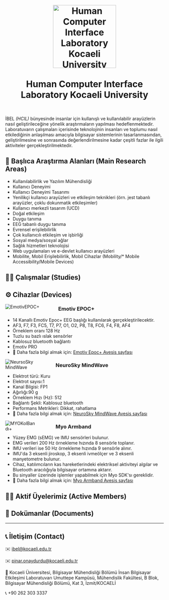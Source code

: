 <h1 align="center">
  <br>
  <a href="https://github.com/HCILab-KocaeliUniversity"><img src="https://github.com/HCILab-KocaeliUniversity/HCILab-KocaeliUniversity/blob/main/Media/logo/HCI-IBEL.png" alt="Human Computer Interface Laboratory Kocaeli University" width="200"></a>
  <br>
  <br>
  Human Computer Interface Laboratory Kocaeli University
  <br>
</h1>

<br>


İBEL *(HCIL)* bünyesinde insanlar için kullanışlı ve kullanılabilir arayüzlerin nasıl geliştirileceğine yönelik araştırmaların yapılması hedeflenmektedir. Laboratuvarın çalışmaları içerisinde teknolojinin insanları ve toplumu nasıl etkilediğinin anlaşılması amacıyla bilgisayar sistemlerinin tasarlanmasından, geliştirilmesine ve sonrasında değerlendirilmesine kadar çeşitli fazlar ile ilgili aktiviteler gerçekleştirilmektedir.

## 🔎 Başlıca Araştırma Alanları (Main Research Areas)
* Kullanılabilirlik ve Yazılım Mühendisliği 
* Kullanıcı Deneyimi
* Kullanıcı Deneyimi Tasarımı
* Yenilikçi kullanıcı arayüzleri ve etkileşim teknikleri (örn. jest tabanlı arayüzler, çoklu dokunmatik etkileşimler) 
* Kullanıcı merkezli tasarım (UCD) 
* Doğal etkileşim 
* Duygu tanıma
* EEG tabanlı duygu tanıma
* Evrensel erişilebilirlik 
* Çok kullanıcılı etkileşim ve işbirliği 
* Sosyal medya/sosyal ağlar 
* Sağlık hizmetleri teknolojisi 
* Web uygulamaları ve e-devlet kullanıcı arayüzleri 
* Mobilite, Mobil Erişilebilirlik, Mobil Cihazlar (Mobility/* Mobile Accessibility/Mobile Devices)

## 👩‍💻 Çalışmalar (Studies)

## ⚙️ Cihazlar (Devices)


<a href="https://avesis.kocaeli.edu.tr/arastirma-grubu/ibel/cihaz/92/emotiv-epoc-14-kanalli-kablosuz-eeg-baslik">
<img
  src="https://github.com/HCILab-KocaeliUniversity/HCILab-KocaeliUniversity/blob/main/Media/devices/EmotivEpoc%2B.png"
  alt="EmotivEPOC+"
  title="EmotivEPOC+"
  style="display: inline-block; float: left; margin-right: 60px; max-width: 140px"></a>

  
### Emotiv EPOC+

* 14 Kanallı Emotiv Epoc+ EEG başlığı kullanılarak gerçekleştirilecektir.
* AF3, F7, F3, FC5, T7, P7, O1, O2, P8, T8, FC6, F4, F8, AF4
* Örneklem oranı 128 Hz 
* Tuzlu su bazlı ıslak sensörler
* Kablosuz bluetooth bağlantı
* Emotiv PRO
* 📃 Daha fazla bilgi almak için: [Emotiv Epoc+ Avesis sayfası](https://avesis.kocaeli.edu.tr/arastirma-grubu/ibel/cihaz/92/emotiv-epoc-14-kanalli-kablosuz-eeg-baslik)


<a href="https://avesis.kocaeli.edu.tr/arastirma-grubu/ibel/cihaz/93/neursosky-mindwave-mobil-2-eeg-baslik">
<img
  src="https://github.com/HCILab-KocaeliUniversity/HCILab-KocaeliUniversity/blob/main/Media/devices/MYOKolBand%C4%B1.png"
  alt="NeursoSkyMindWave"
  title="NeursoSkyMindWave"
  style="display: inline-block; float: left; margin-right: 60px; max-width: 100px">
</a>

### NeuroSky MindWave

* Elektrot türü: Kuru 
* Elektrot sayısı:1
* Kanal Bilgisi: FP1
* Ağırlığı:90 g 
* Örneklem Hızı (Hz): 512 
* Bağlantı Şekli: Kablosuz bluetooth
* Performans Metrikleri: Dikkat, rahatlama
* 📃 Daha fazla bilgi almak için: [NeuroSky MindWave Avesis sayfası](https://avesis.kocaeli.edu.tr/arastirma-grubu/ibel/cihaz/93/neursosky-mindwave-mobil-2-eeg-baslik)

<a href="https://avesis.kocaeli.edu.tr/arastirma-grubu/ibel/cihaz/94/myo-kol-bandi">
<img
  src="https://github.com/HCILab-KocaeliUniversity/HCILab-KocaeliUniversity/blob/main/Media/devices/MYOKolBand%C4%B1.png"
  alt="MYOKolBandı+"
  title="MYOKolBandı"
  style="display: inline-block; float: left; margin-right: 60px; max-width: 100px">
</a>

### Myo Armband

* Yüzey EMG (sEMG) ve IMU sensörleri bulunur.
* EMG verileri 200 Hz örnekleme hızında 8 sensörle toplanır.
* IMU verileri ise 50 Hz örnekleme hızında 9 sensörle alınır.
* IMU'da 3 eksenli jiroskop, 3 eksenli ivmeölçer ve 3 eksenli manyetometre bulunur.
* Cihaz, katılımcıların kas hareketlerindeki elektriksel aktiviteyi algılar ve Bluetooth aracılığıyla bilgisayar ortamına aktarır.
* Bu sinyaller üzerinde işlemler yapabilmek için Myo SDK'sı gereklidir.
* 📃 Daha fazla bilgi almak için: [Myo Armband Avesis sayfası](https://avesis.kocaeli.edu.tr/arastirma-grubu/ibel/cihaz/94/myo-kol-bandi)

## 👩‍🏫 Aktif Üyelerimiz (Active Members)

## 📖 Dokümanlar (Documents)


--- 

## 📞 İletişim (Contact)


✉️ ibel@kocaeli.edu.tr

✉️ pinar.onaydurdu@kocaeli.edu.tr

🏫 Kocaeli Üniversitesi, Bilgisayar Mühendisliği Bölümü İnsan Bilgisayar Etkileşimi Laboratuvarı Umuttepe Kampüsü, Mühendislik Fakültesi, B Blok, Bilgisayar Mühendisliği Bölümü, Kat 3, İzmit/KOCAELİ

📞 +90 262 303 3337

<!-- Sosyal Medya Logoları -->
<!--Kaynak: https://github.com/dheereshagrwal/colored-icons -->
<link
  rel="stylesheet"
  href="https://cdn.jsdelivr.net/gh/dheereshagrwal/colored-icons@1.7.5/src/app/ci.min.css"
/>

<i class="ci ci-instagram ci-2x"></i> <i class="ci ci-linkedin ci-2x"></i> <i class="ci ci-x ci-2x"></i>